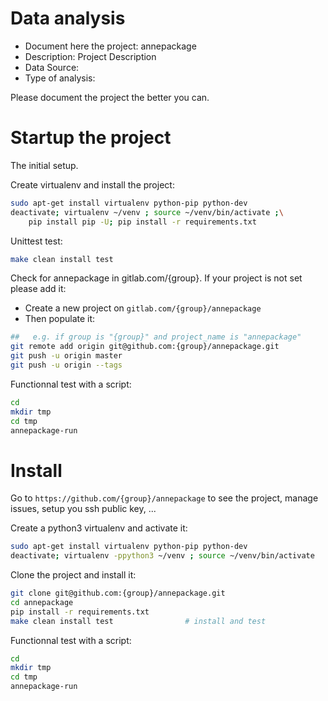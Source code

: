 # Data analysis
- Document here the project: annepackage
- Description: Project Description
- Data Source:
- Type of analysis:

Please document the project the better you can.

# Startup the project

The initial setup.

Create virtualenv and install the project:
```bash
sudo apt-get install virtualenv python-pip python-dev
deactivate; virtualenv ~/venv ; source ~/venv/bin/activate ;\
    pip install pip -U; pip install -r requirements.txt
```

Unittest test:
```bash
make clean install test
```

Check for annepackage in gitlab.com/{group}.
If your project is not set please add it:

- Create a new project on `gitlab.com/{group}/annepackage`
- Then populate it:

```bash
##   e.g. if group is "{group}" and project_name is "annepackage"
git remote add origin git@github.com:{group}/annepackage.git
git push -u origin master
git push -u origin --tags
```

Functionnal test with a script:

```bash
cd
mkdir tmp
cd tmp
annepackage-run
```

# Install

Go to `https://github.com/{group}/annepackage` to see the project, manage issues,
setup you ssh public key, ...

Create a python3 virtualenv and activate it:

```bash
sudo apt-get install virtualenv python-pip python-dev
deactivate; virtualenv -ppython3 ~/venv ; source ~/venv/bin/activate
```

Clone the project and install it:

```bash
git clone git@github.com:{group}/annepackage.git
cd annepackage
pip install -r requirements.txt
make clean install test                # install and test
```
Functionnal test with a script:

```bash
cd
mkdir tmp
cd tmp
annepackage-run
```
